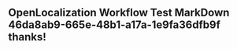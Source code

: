 <properties
ms.topic="hero-topic"
ms.test1="hero-topic"
ms.test2="test"/>

## OpenLocalization Workflow Test MarkDown 46da8ab9-665e-48b1-a17a-1e9fa36dfb9f thanks!
